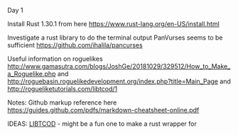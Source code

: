 Day 1

Install Rust 1.30.1 from here https://www.rust-lang.org/en-US/install.html

Investigate a rust library to do the terminal output PanVurses seems to be sufficient https://github.com/ihalila/pancurses

Useful information on roguelikes http://www.gamasutra.com/blogs/JoshGe/20181029/329512/How_to_Make_a_Roguelike.php and http://roguebasin.roguelikedevelopment.org/index.php?title=Main_Page and http://rogueliketutorials.com/libtcod/1


Notes:
Github markup reference here https://guides.github.com/pdfs/markdown-cheatsheet-online.pdf

IDEAS: [LIBTCOD](https://bitbucket.org/libtcod/libtcod/) - might be a fun one to make a rust wrapper for
